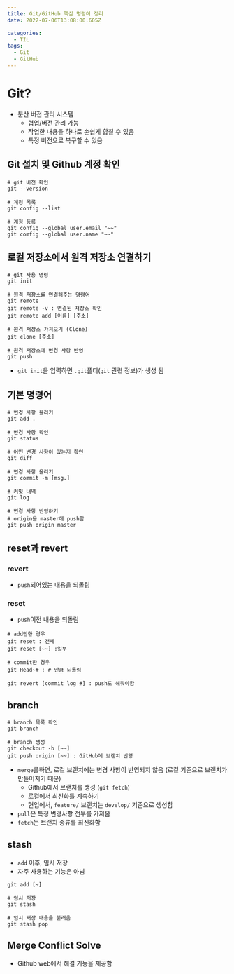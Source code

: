 ```yaml
---
title: Git/GitHub 핵심 명령어 정리
date: 2022-07-06T13:08:00.605Z

categories:
  - TIL
tags:
  - Git
  - GitHub
---
```


# Git?
- 분산 버전 관리 시스템
  - 협업/버전 관리 가능
  - 작업한 내용을 하나로 손쉽게 합칠 수 있음
  - 특정 버전으로 복구할 수 있음

## Git 설치 및 Github 계정 확인
```
# git 버전 확인
git --version

# 계정 목록
git config --list

# 계정 등록
git config --global user.email "~~"
git comfig --global user.name "~~"
```

## 로컬 저장소에서 원격 저장소 연결하기
```
# git 사용 명령
git init

# 원격 저장소를 연결해주는 명령어
git remote
git remote -v : 연결된 저장소 확인
git remote add [이름] [주소]

# 원격 저장소 가져오기 (Clone)
git clone [주소]

# 원격 저장소에 변경 사항 반영
git push
```

- `git init`을 입력하면 `.git`폴더(`git` 관련 정보)가 생성 됨

## 기본 명령어
```
# 변경 사항 올리기
git add .

# 변경 사항 확인
git status

# 어떤 변경 사항이 있는지 확인
git diff

# 변경 사항 올리기
git commit -m [msg.]

# 커밋 내역
git log

# 변경 사항 반영하기
# origin을 master에 push함
git push origin master
```

## reset과 revert
### revert
- `push`되어있는 내용을 되돌림
### reset
- `push`이전 내용을 되돌림

```
# add만한 경우
git reset : 전체
git reset [~~] :일부

# commit한 경우
git Head~# : # 만큼 되돌림

git revert [commit log #] : push도 해줘야함
```

## branch
```
# branch 목록 확인
git branch

# branch 생성
git checkout -b [~~]
git push origin [~~] : GitHub에 브랜치 반영
```

- `merge`를하면, 로컬 브랜치에는 변경 사항이 반영되지 않음 (로컬 기준으로 브랜치가 만들어지기 때문)
  - Github에서 브랜치를 생성 (`git fetch`)
  - 로컬에서 최신화를 계속하기
  - 현업에서, `feature/` 브랜치는 `develop/` 기준으로 생성함
- `pull`은 특정 변경사항 전부를 가져옴
- `fetch`는 브랜치 종류를 최신화함

## stash
- `add` 이후, 임시 저장
- 자주 사용하는 기능은 아님

```
git add [~]

# 임시 저장
git stash

# 임시 저장 내용을 불러옴
git stash pop
```

## Merge Conflict Solve
- Github web에서 해결 기능을 제공함
